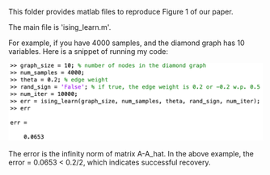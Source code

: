This folder provides matlab files to reproduce Figure 1 of our paper.

The main file is 'ising_learn.m'.

For example, if you have 4000 samples, and the diamond graph has 10 variables. Here is a snippet of running my code:

![ising_run](https://github.com/wushanshan/GraphLearn/blob/master/IsingModel/ising_run.png)

The error is the infinity norm of matrix A-A_hat. In the above example, the error = 0.0653 < 0.2/2, which indicates successful recovery.
